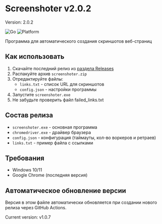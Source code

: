 # Screenshoter v2.0.2
Version: 2.0.2

![Go](https://img.shields.io/badge/Go-1.24+-blue)
![Platform](https://img.shields.io/badge/Platform-Windows-lightgrey)

Программа для автоматического создания скриншотов веб-страниц

## Как использовать

1. Скачайте последний релиз из [раздела Releases](https://github.com/Kiveri/screenshoter/releases)
2. Распакуйте архив `screenshoter.zip`
3. Отредактируйте файлы:
    - `links.txt` - список URL для скриншотов
    - `config.json` - настройки программы
4. Запустите `screenshoter.exe`
5. Не забудьте проверить файл failed_links.txt

## Состав релиза
- `screenshoter.exe` - основная программа
- `chromedriver.exe` - драйвер браузера
- `config.json` - конфигурация (таймауты, кол-во воркеров и ретраев)
- `links.txt` - пример файла с ссылками

## Требования
- Windows 10/11
- Google Chrome (последняя версия)

## Автоматическое обновление версии
Версия в этом файле автоматически обновляется при создании нового релиза через GitHub Actions.

<!-- Эти строки важны для автообновления -->
Current version: v1.0.7
<!-- End version marker -->
